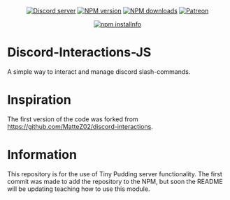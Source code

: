 <div align="center">
<p>
    <a href="https://discord.gg/TgHdvJd"><img src="https://img.shields.io/discord/413193536188579841?color=7289da&logo=discord&logoColor=white" alt="Discord server" /></a>
    <a href="https://www.npmjs.com/package/@tinypudding/discord-slash-commands"><img src="https://img.shields.io/npm/v/@tinypudding/discord-slash-commands.svg?maxAge=3600" alt="NPM version" /></a>
    <a href="https://www.npmjs.com/package/@tinypudding/discord-slash-commands"><img src="https://img.shields.io/npm/dt/@tinypudding/discord-slash-commands.svg?maxAge=3600" alt="NPM downloads" /></a>
    <a href="https://www.patreon.com/JasminDreasond"><img src="https://img.shields.io/badge/donate-patreon-F96854.svg" alt="Patreon" /></a>
</p>
<p>
    <a href="https://nodei.co/npm/@tinypudding/discord-slash-commands/"><img src="https://nodei.co/npm/@tinypudding/discord-slash-commands.png?downloads=true&stars=true" alt="npm installnfo" /></a>
</p>
</div>

# Discord-Interactions-JS
A simple way to interact and manage discord slash-commands.

# Inspiration
The first version of the code was forked from https://github.com/MatteZ02/discord-interactions.

# Information
This repository is for the use of Tiny Pudding server functionality. The first commit was made to add the repository to the NPM, but soon the README will be updating teaching how to use this module.